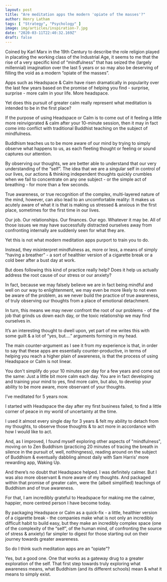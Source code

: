 ```yaml
---
layout: post
title: "Are meditation apps the modern 'opiate of the masses'?"
author: Henry Latham
tags: [ "Strategy", "Psychology" ]
image: img/articles/inspiration-7.jpg
date: "2020-03-11T22:40:32.169Z"
draft: false
---
```


Coined by Karl Marx in the 19th Century to describe the role religion played in placating the working class of the Industrial Age, it seems to me that the rise of a very specific kind of “mindfulness” that has seized the (largely millennial) imagination over the last 5 years or so may also be deserving of filling the void as a modern “opiate of the masses”.

Apps such as Headspace & Calm have risen dramatically in popularity over the last few years based on the promise of helping you find - surprise, surprise - more calm in your life. More headspace.

Yet does this pursuit of greater calm really represent what meditation is intended to be in the first place?

If the purpose of using Headspace or Calm is to come out of it feeling a little more reinvigorated & calm after your 10-minute session, then it may in fact come into conflict with traditional Buddhist teaching on the subject of mindfulness.

Buddhism teaches us to be more aware of our mind by trying to simply observe what happens to us, as each fleeting thought or feeling or sound captures our attention.

By observing our thoughts, we are better able to understand that our very understanding of the “self”. The idea that we are a singular self in control of our lives, our actions & thinking independent thoughts quickly crumbles when we fail to concentrate on any one subject - or the simple act of breathing - for more than a few seconds.

True awareness, or true recognition of the complex, multi-layered nature of the mind, however, can also lead to an uncomfortable reality: It makes us acutely aware of what it is that is making us stressed & anxious in the first place, sometimes for the first time in our lives.

Our job. Our relationships. Our finances. Our ego. Whatever it may be. All of those issues we may have successfully distracted ourselves away from confronting internally are suddenly seen for what they are.

Yet this is not what modern meditation apps purport to train you to do.

Instead, they misinterpret mindfulness as, more or less, a means of simply “having a breather” - a sort of healthier version of a cigarette break or a cold beer after a bust day at work.

But does following this kind of practice really help? Does it help us actually address the root cause of our stress or our anxiety?

In fact, because we may falsely believe we are in fact being mindful and well on our way to enlightenment, we may even be more likely to not even be aware of the problem, as we never build the practice of true awareness, of truly observing our thoughts from a place of emotional detachment.

In turn, this means we may never confront the root of our problems - of the job that grinds us down each day, or the toxic relationship we may find ourselves in.

It’s an interesting thought to dwell upon, yet part of me writes this with some guilt & a lot of “yes, but….” arguments forming in my head.

The main counter-argument as I see it from my experience is that, in order to say that these apps are essentially counter-productive, in terms of helping you reach a higher plain of awareness, is that the process of using Headspace or Calm is not linear.

You don't simplify do your 10 minutes per day for a few years and come out the same: Just a little bit more calm each day. You are in fact developing and training your mind to yes, find more calm, but also, to develop your ability to be more aware, more observant of your thoughts.

I’ve meditated for 5 years now.

I started with Headspace the day after my first business failed, to find a little corner of peace in my world of uncertainty at the time.

I used it almost every single day for 3 years & felt my ability to detach from my thoughts, to observe those thoughts & to act more in accordance with how I would like to act.

And, as I improved, I found myself exploring other aspects of "mindfulness", moving on to Zen Buddhism (practicing 20 minutes of tracing the breath in silence in the pursuit of, well, nothingness), reading around on the subject of Buddhism & eventually dabbling almost daily with Sam Harris’ more rewarding app, Waking Up.

And there’s no doubt that Headspace helped. I was definitely calmer. But I was also more observant & more aware of my thoughts. And packaged within that promise of greater calm, were the (albeit simplified) teachings of Buddhism and of true awareness.

For that, I am incredibly grateful to Headspace for making me the calmer, happier, more centred person I have become today.

By packaging Headspace or Calm as a quick-fix - a little, healthier version of a cigarette break - the companies make what is not only an incredibly difficult habit to build easy, but they make an incredibly complex space (one of the complexity of the “self”, of the human mind, of confronting the source of stress & anxiety) far simpler to digest for those starting out on their journey towards greater awareness.

So do I think such meditation apps are an “opiate”?

Yes, but a good one. One that works as a gateway drug to a greater exploration of the self. That first step towards truly exploring what awareness means, what Buddhism (and its different schools) mean & what it means to simply exist.
